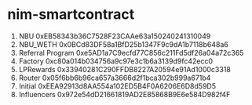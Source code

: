 # nim-smartcontract


1. NBU 0xEB58343b36C7528F23CAAe63a150240241310049
2. NBU_WETH 0x0BCd83DF58a1BfD25b1347F9c9dA1b7118b648a6
3. Referral Program 0xe5AD1a7C9ecfd77C856c211Fd5df26a04a72c365
4. Factory 0xc80a014b034756a9c97e3c1b6a3139d9fc42ecc0
5. LPRewards 0x33940281C290FFDB8227A20594e91Ad1000c3318
6. Router 0x05f6bb6b96ca657a3666d2f1bca302b999a671b4
7. Initial 0xEEA92913d8AA554a102ED5B4F0A6206E6D8d59D5
8. Influencers 0x972e54dD21661819AD2E85868B9E6e584D982f4F
